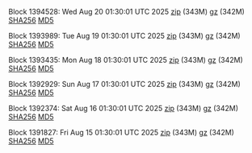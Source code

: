 Block 1394528: Wed Aug 20 01:30:01 UTC 2025 [zip](https://files.01coin.io/mainnet/2025-08-20/bootstrap.dat.zip) (343M) [gz](https://files.01coin.io/mainnet/2025-08-20/bootstrap.dat.tar.gz) (342M) [SHA256](https://files.01coin.io/mainnet/2025-08-20/sha256.txt) [MD5](https://files.01coin.io/mainnet/2025-08-20/md5.txt)

Block 1393989: Tue Aug 19 01:30:01 UTC 2025 [zip](https://files.01coin.io/mainnet/2025-08-19/bootstrap.dat.zip) (343M) [gz](https://files.01coin.io/mainnet/2025-08-19/bootstrap.dat.tar.gz) (342M) [SHA256](https://files.01coin.io/mainnet/2025-08-19/sha256.txt) [MD5](https://files.01coin.io/mainnet/2025-08-19/md5.txt)

Block 1393435: Mon Aug 18 01:30:01 UTC 2025 [zip](https://files.01coin.io/mainnet/2025-08-18/bootstrap.dat.zip) (343M) [gz](https://files.01coin.io/mainnet/2025-08-18/bootstrap.dat.tar.gz) (342M) [SHA256](https://files.01coin.io/mainnet/2025-08-18/sha256.txt) [MD5](https://files.01coin.io/mainnet/2025-08-18/md5.txt)

Block 1392929: Sun Aug 17 01:30:01 UTC 2025 [zip](https://files.01coin.io/mainnet/2025-08-17/bootstrap.dat.zip) (343M) [gz](https://files.01coin.io/mainnet/2025-08-17/bootstrap.dat.tar.gz) (342M) [SHA256](https://files.01coin.io/mainnet/2025-08-17/sha256.txt) [MD5](https://files.01coin.io/mainnet/2025-08-17/md5.txt)

Block 1392374: Sat Aug 16 01:30:01 UTC 2025 [zip](https://files.01coin.io/mainnet/2025-08-16/bootstrap.dat.zip) (343M) [gz](https://files.01coin.io/mainnet/2025-08-16/bootstrap.dat.tar.gz) (342M) [SHA256](https://files.01coin.io/mainnet/2025-08-16/sha256.txt) [MD5](https://files.01coin.io/mainnet/2025-08-16/md5.txt)

Block 1391827: Fri Aug 15 01:30:01 UTC 2025 [zip](https://files.01coin.io/mainnet/2025-08-15/bootstrap.dat.zip) (343M) [gz](https://files.01coin.io/mainnet/2025-08-15/bootstrap.dat.tar.gz) (342M) [SHA256](https://files.01coin.io/mainnet/2025-08-15/sha256.txt) [MD5](https://files.01coin.io/mainnet/2025-08-15/md5.txt)

